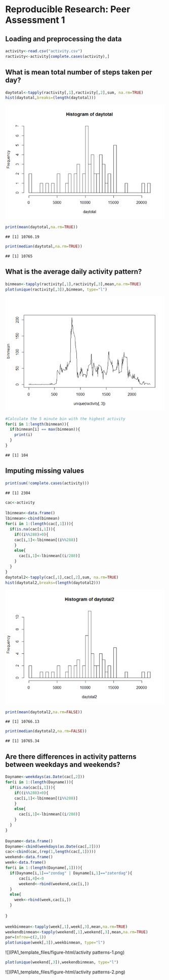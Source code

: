 # Reproducible Research: Peer Assessment 1


## Loading and preprocessing the data

```r
activity<-read.csv("activity.csv")
ractivity<-activity[complete.cases(activity),]
```

## What is mean total number of steps taken per day?

```r
daytotal<-tapply(ractivity[,1],ractivity[,2],sum, na.rm=TRUE)
hist(daytotal,breaks=(length(daytotal)))
```

![](PA1_template_files/figure-html/meansteps-1.png) 

```r
print(mean(daytotal,na.rm=TRUE))
```

```
## [1] 10766.19
```

```r
print(median(daytotal,na.rm=TRUE))
```

```
## [1] 10765
```

## What is the average daily activity pattern?

```r
binmean<-tapply(ractivity[,1],ractivity[,3],mean,na.rm=TRUE)
plot(unique(ractivity[,3]),binmean, type="l")
```

![](PA1_template_files/figure-html/activitypattern-1.png) 

```r
#Calculate the 5 minute bin with the highest activity
for(i in 1:length(binmean)){
  if(binmean[i] == max(binmean)){
    print(i)
  }
}
```

```
## [1] 104
```

## Imputing missing values

```r
print(sum(!complete.cases(activity)))
```

```
## [1] 2304
```

```r
cac<-activity

lbinmean<-data.frame()
lbinmean<-cbind(binmean)
for(i in 1:(length(cac[,1]))){
  if(is.na(cac[i,1])){
    if((i%%288)>0){
    cac[i,1]<-lbinmean[(i%%288)]
    }
    else{
      cac[i,1]<-lbinmean[(i/288)]
    }
  }
}
daytotal2<-tapply(cac[,1],cac[,2],sum, na.rm=TRUE)
hist(daytotal2,breaks=(length(daytotal2)))
```

![](PA1_template_files/figure-html/imputing-1.png) 

```r
print(mean(daytotal2,na.rm=FALSE))
```

```
## [1] 10766.13
```

```r
print(median(daytotal2,na.rm=FALSE))
```

```
## [1] 10765.34
```

## Are there differences in activity patterns between weekdays and weekends?

```r
Dayname<-weekdays(as.Date(cac[,2]))
for(i in 1:(length(Dayname))){
  if(is.na(cac[i,1])){
    if((i%%288)>0){
    cac[i,1]<-lbinmean[(i%%288)]
    }
    else{
      cac[i,1]<-lbinmean[(i/288)]
    }
  }
}

Dayname<-data.frame()
Dayname<-cbind(weekdays(as.Date(cac[,2])))
cac<-cbind(cac,(rep(1,length(cac[,1]))))
weekend<-data.frame()
week<-data.frame()
for(i in 1:(length(Dayname[,1]))){
  if(Dayname[i,1]=="zondag" | Dayname[i,1]=="zaterdag"){
      cac[i,4]<-0
      weekend<-rbind(weekend,cac[i,])
  }
  else{
    week<-rbind(week,cac[i,])
  }
   
}

weekbinmean<-tapply(week[,1],week[,3],mean,na.rm=TRUE)
weekendbinmean<-tapply(weekend[,1],weekend[,3],mean,na.rm=TRUE)
par=(mfrow=c(2,1))
plot(unique(week[,3]),weekbinmean, type="l")
```

![](PA1_template_files/figure-html/activity patterns-1.png) 

```r
plot(unique(weekend[,3]),weekendbinmean, type="l")
```

![](PA1_template_files/figure-html/activity patterns-2.png) 
